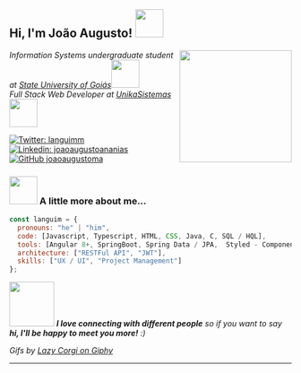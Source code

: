 <h2> Hi, I'm João Augusto! <img src="https://media.giphy.com/media/kdziwLPfMNkfpvuZx9/giphy.gif" width="50"></h2>
<img align='right' src="https://imgur.com/U9nNXmD.png" width="200">

<p><em>Information Systems undergraduate student at <a href="http://www.ueg.br">State University of Goiás</a><img src="https://media.giphy.com/media/3cwLpdCalQrML78gbe/giphy.gif" width="50"></br>Full Stack Web Developer at <a href="https://www.unikasistemas.com.br">UnikaSistemas</a><img src="https://media.giphy.com/media/B8FhJRVoUvMNKTTtVI/giphy.gif" width="50"> 
</em></p>

[![Twitter: languimm](https://img.shields.io/twitter/follow/languimm?style=social)](https://twitter.com/languimm)
[![Linkedin: joaoaugustoananias](https://img.shields.io/badge/-joaoaugustoananias-blue?style=flat-square&logo=Linkedin&logoColor=white&link=https://www.linkedin.com/in/joaoaugustoananias/)](https://www.linkedin.com/in/joaoaugustoananias/)
[![GitHub joaoaugustoma](https://img.shields.io/github/followers/joaoaugustoma?label=follow&style=social)](https://github.com/joaoaugustoma)

### <img src="https://media.giphy.com/media/MJAFEvVyg61XeQeVzy/giphy.gif" width="50"> A little more about me...

```javascript
const languim = {
  pronouns: "he" | "him",
  code: [Javascript, Typescript, HTML, CSS, Java, C, SQL / HQL],
  tools: [Angular 8+, SpringBoot, Spring Data / JPA,  Styled - Components, Swagger, PostgreSQL, Oracle],
  architecture: ["RESTFul API", "JWT"],
  skills: ["UX / UI", "Project Management"]
};
```

<img src="https://media.giphy.com/media/RuuhJaT9gg2Bmu0jAU/giphy.gif" width="80"> <em><b>I love connecting with different people</b> so if you want to say <b>hi, I'll be happy to meet you more!</b> :)</em>

<p>
<em>Gifs by <a href="https://giphy.com/lazycorgihk" target="_blank">Lazy Corgi on Giphy</a></em>
</p>

---
